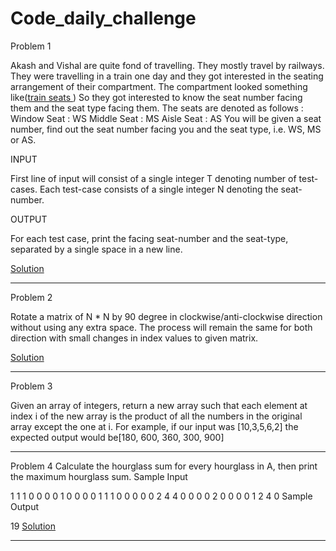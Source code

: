 # Code_daily_challenge
Problem 1

Akash and Vishal are quite fond of travelling. They mostly travel by railways. They were travelling in a train one day and 
they got interested in the seating arrangement of their compartment. The compartment looked something like(<a href="https://github.com/radhamgr/code_daily_challenge/blob/master/train%20seats.jpg">train seats </a>)
So they got interested to know the seat number facing them and the seat type facing them. The seats are denoted as follows :
Window Seat : WS
Middle Seat : MS
Aisle Seat : AS
You will be given a seat number, find out the seat number facing you and the seat type, i.e. WS, MS or AS.

INPUT

First line of input will consist of a single integer T denoting number of test-cases. Each test-case consists of a single integer N denoting the seat-number.

OUTPUT

For each test case, print the facing seat-number and the seat-type, separated by a single space in a new line.


<a href="https://github.com/radhamgr/code_daily_challenge/blob/master/seating%20arrangements.py">Solution</a>
******************************************************************************************************************************************
Problem 2

Rotate a matrix of N * N by 90 degree in clockwise/anti-clockwise direction without using any extra space.
The process will remain the same for both direction with small changes in index values to given matrix.


<a href="https://github.com/radhamgr/code_daily_challenge/blob/master/clockwise_rotation.py">Solution</a>
******************************************************************************************************************************************
Problem 3

Given an array of integers, return a new array such that each element at index i of the new array is the product of all the numbers in the original array except the one at i.
For example, if our input was [10,3,5,6,2] the expected output would be[180, 600, 360, 300, 900]
******************************************************************************************************************************************
Problem 4
Calculate the hourglass sum for every hourglass in A, then print the maximum hourglass sum.
Sample Input

1 1 1 0 0 0
0 1 0 0 0 0
1 1 1 0 0 0
0 0 2 4 4 0
0 0 0 2 0 0
0 0 1 2 4 0
Sample Output

19
<a href="https://github.com/radhamgr/code_daily_challenge/blob/master/Hourglass_valuesA.py">Solution</a>
******************************************************************************************************************************************
